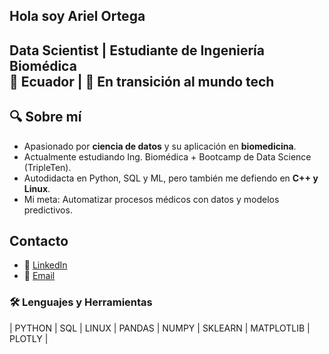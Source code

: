 ## Hola soy Ariel Ortega 

<!--
**ArielOGc1/ArielOGc1** is a ✨ _special_ ✨ repository because its `README.md` (this file) appears on your GitHub profile.-->

**Data Scientist | Estudiante de Ingeniería Biomédica**  
📍 Ecuador | 🚀 En transición al mundo tech 
---
## 🔍 Sobre mí  

- Apasionado por **ciencia de datos** y su aplicación en **biomedicina**.  
- Actualmente estudiando Ing. Biomédica + Bootcamp de Data Science (TripleTen).  
- Autodidacta en Python, SQL y ML, pero también me defiendo en **C++ y Linux**.  
- Mi meta: Automatizar procesos médicos con datos y modelos predictivos.  
## Contacto
- 📌 [LinkedIn](www.linkedin.com/in/ariel-ortega-guerron)
- 📧 [Email](arielguerron@gmail.com)
### 🛠️ Lenguajes y Herramientas  

| PYTHON | SQL | LINUX | PANDAS | NUMPY | SKLEARN | MATPLOTLIB | PLOTLY |

